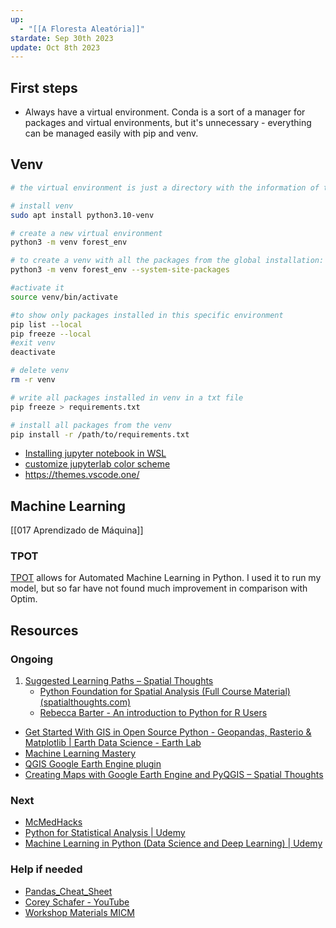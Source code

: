 ```yaml
---
up:
  - "[[A Floresta Aleatória]]"
stardate: Sep 30th 2023
update: Oct 8th 2023
---
```


## First steps
- Always have a virtual environment. Conda is a sort of a manager for packages and virtual environments, but it's unnecessary - everything can be managed easily with pip and venv.

## Venv

```bash
# the virtual environment is just a directory with the information of the python version used at time of creation.

# install venv
sudo apt install python3.10-venv

# create a new virtual environment
python3 -m venv forest_env

# to create a venv with all the packages from the global installation:
python3 -m venv forest_env --system-site-packages

#activate it 
source venv/bin/activate

#to show only packages installed in this specific environment
pip list --local
pip freeze --local
#exit venv
deactivate

# delete venv
rm -r venv

# write all packages installed in venv in a txt file
pip freeze > requirements.txt

# install all packages from the venv
pip install -r /path/to/requirements.txt

```


- [Installing jupyter notebook in WSL](https://code.adonline.id.au/jupyter-notebook-in-windows-subsystem-for-linux-wsl/)
- [customize jupyterlab color scheme](https://stackoverflow.com/questions/40518614/how-to-apply-theme-to-jupyter-lab)
- https://themes.vscode.one/

## Machine Learning
[[017 Aprendizado de Máquina]]

### TPOT
[TPOT](https://machinelearningmastery.com/tpot-for-automated-machine-learning-in-python/) allows for Automated Machine Learning in Python. I used it to run my model, but so far have not found much improvement in comparison with Optim.


## Resources
### Ongoing
1. [Suggested Learning Paths – Spatial Thoughts](https://spatialthoughts.com/learning-paths/)
	- [Python Foundation for Spatial Analysis (Full Course Material) (spatialthoughts.com)](https://courses.spatialthoughts.com/python-foundation.html#introduction)
	- [Rebecca Barter - An introduction to Python for R Users](https://www.rebeccabarter.com/blog/2023-09-11-from_r_to_python)
- [Get Started With GIS in Open Source Python - Geopandas, Rasterio & Matplotlib | Earth Data Science - Earth Lab](https://www.earthdatascience.org/workshops/gis-open-source-python/)
- [Machine Learning Mastery](https://machinelearningmastery.com/start-here/)
- [QGIS Google Earth Engine plugin](https://gee-community.github.io/qgis-earthengine-plugin/)
- [Creating Maps with Google Earth Engine and PyQGIS – Spatial Thoughts](https://spatialthoughts.com/2020/04/04/ndvi-time-series-gee-qgis/)
### Next
- [McMedHacks](https://app.gumroad.com/d/5f76a9bc66bfd87f4d75d4d157304e99)
- [Python for Statistical Analysis | Udemy](https://www.udemy.com/course/python-for-statistical-analysis/)
- [Machine Learning in Python (Data Science and Deep Learning) | Udemy](https://www.udemy.com/course/data-science-and-machine-learning-with-python-hands-on/)
### Help if needed
- [Pandas_Cheat_Sheet](https://pandas.pydata.org/Pandas_Cheat_Sheet.pdf)
- [Corey Schafer - YouTube](https://www.youtube.com/@coreyms)
- [Workshop Materials MICM](https://www.mcgill.ca/micm/training/workshops-series/workshop-materials)
